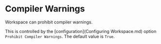 <!--
 Compiler Warnings.md

 This source file is part of the Workspace open source project.
 https://github.com/SDGGiesbrecht/Workspace

 Copyright ©2017 Jeremy David Giesbrecht and the Workspace project contributors.

 Soli Deo gloria.

 Licensed under the Apache Licence, Version 2.0.
 See http://www.apache.org/licenses/LICENSE-2.0 for licence information.
 -->

# Compiler Warnings

Workspace can prohibit compiler warnings.

This is controlled by the [configuration](Configuring Workspace.md) option `Prohibit Compiler Warnings`. The default value is `True`.
